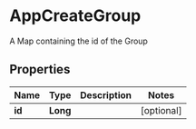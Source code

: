 

# AppCreateGroup

A Map containing the id of the Group

## Properties

| Name | Type | Description | Notes |
|------------ | ------------- | ------------- | -------------|
|**id** | **Long** |  |  [optional] |



